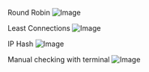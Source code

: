 Round Robin
![Image](https://github.com/user-attachments/assets/6505eb36-13e3-4a2e-8536-f1f7c3c29a49)

Least Connections
![Image](https://github.com/user-attachments/assets/bb335d6c-c982-48fe-bb55-2011d2525696)

IP Hash
![Image](https://github.com/user-attachments/assets/acc3d289-3b26-432a-b5cc-7e694eab7402)

Manual checking with terminal
![Image](https://github.com/user-attachments/assets/29d7b663-6ec3-4230-82bd-11b881eb794f)

